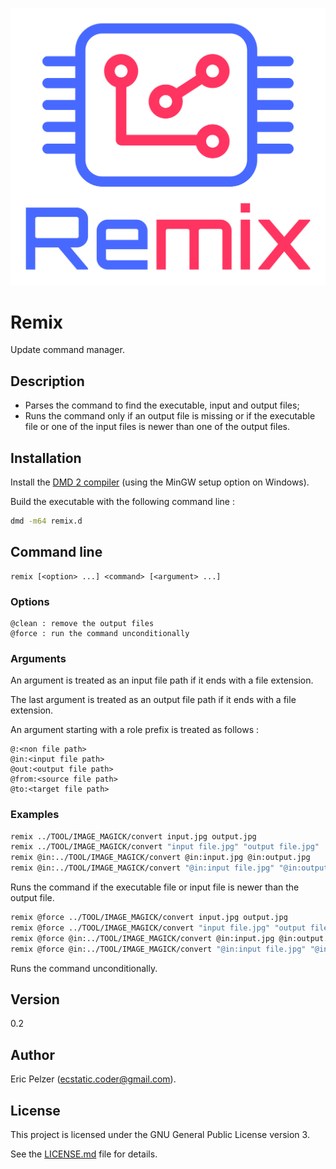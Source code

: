 ![](https://github.com/senselogic/REMIX/blob/master/LOGO/remix.png)

# Remix

Update command manager.

## Description

*   Parses the command to find the executable, input and output files;
*   Runs the command only if an output file is missing or if the executable file or one of the input files is newer than one of the output files.

## Installation

Install the [DMD 2 compiler](https://dlang.org/download.html) (using the MinGW setup option on Windows).

Build the executable with the following command line :

```bash
dmd -m64 remix.d
```

## Command line

```
remix [<option> ...] <command> [<argument> ...]
```

### Options

```
@clean : remove the output files
@force : run the command unconditionally
```

### Arguments

An argument is treated as an input file path if it ends with a file extension.

The last argument is treated as an output file path if it ends with a file extension.

An argument starting with a role prefix is treated as follows :

```
@:<non file path>
@in:<input file path>
@out:<output file path>
@from:<source file path>
@to:<target file path>
```

### Examples

```bash
remix ../TOOL/IMAGE_MAGICK/convert input.jpg output.jpg
remix ../TOOL/IMAGE_MAGICK/convert "input file.jpg" "output file.jpg"
remix @in:../TOOL/IMAGE_MAGICK/convert @in:input.jpg @in:output.jpg
remix @in:../TOOL/IMAGE_MAGICK/convert "@in:input file.jpg" "@in:output file.jpg"
```

Runs the command if the executable file or input file is newer than the output file.

```bash
remix @force ../TOOL/IMAGE_MAGICK/convert input.jpg output.jpg
remix @force ../TOOL/IMAGE_MAGICK/convert "input file.jpg" "output file.jpg"
remix @force @in:../TOOL/IMAGE_MAGICK/convert @in:input.jpg @in:output.jpg
remix @force @in:../TOOL/IMAGE_MAGICK/convert "@in:input file.jpg" "@in:output file.jpg"
```

Runs the command unconditionally.

## Version

0.2

## Author

Eric Pelzer (ecstatic.coder@gmail.com).

## License

This project is licensed under the GNU General Public License version 3.

See the [LICENSE.md](LICENSE.md) file for details.
